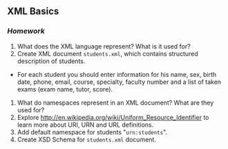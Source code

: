 ## XML Basics
### _Homework_

1.  What does the XML language represent? What is it used for? 
1.  Create XML document `students.xml`, which contains structured description of students.
  * For each student you should enter information for his name, sex, birth date, phone, email, course, specialty, faculty number and a list of taken exams (exam name, tutor, score).
1.  What do namespaces represent in an XML document? What are they used for? 
1.  Explore http://en.wikipedia.org/wiki/Uniform_Resource_Identifier to learn more about URI, URN and URL definitions.
1.  Add default namespace for students "`urn:students`".
1.  Create XSD Schema for `students.xml` document.
